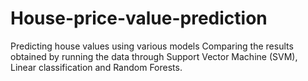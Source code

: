 # House-price-value-prediction
Predicting house values using various models
Comparing the results obtained by running the data through Support Vector Machine (SVM), Linear classification and Random Forests.
